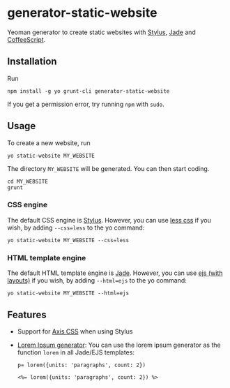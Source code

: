 # generator-static-website

Yeoman generator to create static websites with
[Stylus](http://learnboost.github.io/stylus/), 
[Jade](http://jade-lang.com/) and 
[CoffeeScript](http://coffeescript.org/).

## Installation

Run 

```
npm install -g yo grunt-cli generator-static-website
```

If you get a permission error, try running `npm` with `sudo`.

## Usage

To create a new website, run

```
yo static-website MY_WEBSITE
```

The directory `MY_WEBSITE` will be generated.
You can then start coding.

```
cd MY_WEBSITE
grunt
```

### CSS engine

The default CSS engine is [Stylus](http://learnboost.github.io/stylus/).
However, you can use [less css](http://lesscss.org/) if you wish, by adding
`--css=less` to the yo command:

```
yo static-website MY_WEBSITE --css=less
```

### HTML template engine

The default HTML template engine is [Jade](http://jade-lang.com/).
However, you can use [ejs (with layouts)](https://github.com/RandomEtc/ejs-locals) if you wish, by adding
`--html=ejs` to the yo command:

```
yo static-website MY_WEBSITE --html=ejs
```

## Features

* Support for [Axis CSS](http://roots.cx/axis/) when using Stylus
* [Lorem Ipsum generator](https://github.com/knicklabs/lorem-ipsum.js):
  You can use the lorem ipsum generator as the function `lorem` in all Jade/EJS templates:

  ```slim
  p= lorem({units: 'paragraphs', count: 2})
  ```

  ```ejs
  <%= lorem({units: 'paragraphs', count: 2}) %>
  ```
